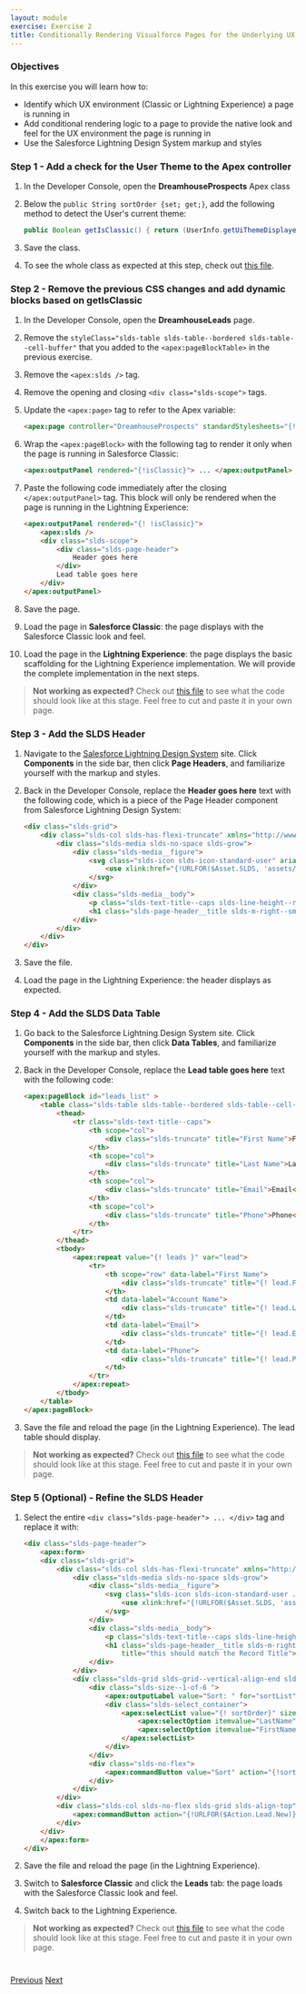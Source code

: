 ```yaml
---
layout: module
exercise: Exercise 2
title: Conditionally Rendering Visualforce Pages for the Underlying UX Environment
---
```


### Objectives
In this exercise you will learn how to:

* Identify which UX environment (Classic or Lightning Experience) a page is running in
* Add conditional rendering logic to a page to provide the native look and feel for the UX environment the page is running in  
* Use the Salesforce Lightning Design System markup and styles

### Step 1 - Add a check for the User Theme to the Apex controller

1. In the Developer Console, open the **DreamhouseProspects** Apex class
1. Below the `public String sortOrder {set; get;}`, add the following method to detect the User's current theme:

	```java
	public Boolean getIsClassic() { return (UserInfo.getUiThemeDisplayed() == 'Theme3' && ApexPages.currentPage().getParameters().get('beLightning') == null);}
	```

1. Save the class.

1. To see the whole class as expected at this step, check out [this file](https://raw.githubusercontent.com/developerforce/LightningNowWorkshop/master/Exercise_2/src/classes/DreamhouseProspects.cls).

### Step 2 - Remove the previous CSS changes and add dynamic blocks based on getIsClassic

1. In the Developer Console, open the **DreamhouseLeads** page.
1. Remove the `styleClass="slds-table slds-table--bordered slds-table--cell-buffer"` that you added to the `<apex:pageBlockTable>` in the previous exercise.
1. Remove the `<apex:slds />` tag.
1. Remove the opening and closing `<div class="slds-scope">` tags.
1. Update the `<apex:page>` tag to refer to the Apex variable:

	```html
	<apex:page controller="DreamhouseProspects" standardStylesheets="{!isClassic}" applyBodyTag="{!isClassic}">
	```

1. Wrap the `<apex:pageBlock>` with the following tag to render it only when the page is running in Salesforce Classic:

	```html
	<apex:outputPanel rendered="{!isClassic}"> ... </apex:outputPanel>
	```

1. Paste the following code immediately after the closing `</apex:outputPanel>` tag. This block will only be rendered when the page is running in the Lightning Experience:

	```html
    <apex:outputPanel rendered="{! !isClassic}">
        <apex:slds />
        <div class="slds-scope">
            <div class="slds-page-header">
                Header goes here
            </div>
            Lead table goes here
        </div>
    </apex:outputPanel>
	```

1. Save the page.

1. Load the page in **Salesforce Classic**: the page displays with the Salesforce Classic look and feel.

1. Load the page in the **Lightning Experience**: the page displays the basic scaffolding for the Lightning Experience implementation. We will provide the complete implementation in the next steps.

> **Not working as expected?** Check out [this file](https://raw.githubusercontent.com/developerforce/LightningNowWorkshop/master/Exercise_2/src/pages/DreamhouseLeads-2.1.page) to see what the code should look like at this stage. Feel free to cut and paste it in your own page.

### Step 3 - Add the SLDS Header

1. Navigate to the [Salesforce Lightning Design System](http://getslds.com) site. Click **Components** in the side bar, then click **Page Headers**, and familiarize yourself with the markup and styles.

1. Back in the Developer Console, replace the **Header goes here** text with the following code, which is a piece of the Page Header component from Salesforce Lightning Design System:

	```html
    <div class="slds-grid">
        <div class="slds-col slds-has-flexi-truncate" xmlns="http://www.w3.org/2000/svg" xmlns:xlink="http://www.w3.org/1999/xlink">
            <div class="slds-media slds-no-space slds-grow">
                <div class="slds-media__figure">
                    <svg class="slds-icon slds-icon-standard-user" aria-hidden="true">
                        <use xlink:href="{!URLFOR($Asset.SLDS, 'assets/icons/standard-sprite/svg/symbols.svg#lead')}"></use>
                    </svg>
                </div>
                <div class="slds-media__body">
                    <p class="slds-text-title--caps slds-line-height--reset">Record Type</p>
                    <h1 class="slds-page-header__title slds-m-right--small slds-align-middle slds-truncate" title="this should match the Record Title">Record Title</h1>
                </div>
            </div>
        </div>
    </div>
	```

1. Save the file.

1. Load the page in the Lightning Experience: the header displays as expected.

### Step 4 - Add the SLDS Data Table

1. Go back to the Salesforce Lightning Design System site. Click **Components** in the side bar, then click **Data Tables**, and familiarize yourself with the markup and styles.

1. Back in the Developer Console, replace the **Lead table goes here** text with the following code:

	```html
	<apex:pageBlock id="leads_list" >
        <table class="slds-table slds-table--bordered slds-table--cell-buffer">
            <thead>
                <tr class="slds-text-title--caps">
                    <th scope="col">
                        <div class="slds-truncate" title="First Name">First Name</div>
                    </th>
                    <th scope="col">
                        <div class="slds-truncate" title="Last Name">Last Name</div>
                    </th>
                    <th scope="col">
                        <div class="slds-truncate" title="Email">Email</div>
                    </th>
                    <th scope="col">
                        <div class="slds-truncate" title="Phone">Phone</div>
                    </th>
                </tr>
            </thead>
            <tbody>
                <apex:repeat value="{! leads }" var="lead">
                    <tr>
                        <th scope="row" data-label="First Name">
                            <div class="slds-truncate" title="{! lead.FirstName }"><apex:outputLink value="/{! lead.Id}">{! lead.FirstName }</apex:outputLink></div>
                        </th>
                        <td data-label="Account Name">
                            <div class="slds-truncate" title="{! lead.LastName }">{! lead.LastName }</div>
                        </td>
                        <td data-label="Email">
                            <div class="slds-truncate" title="{! lead.Email }">{! lead.Email }</div>
                        </td>
                        <td data-label="Phone">
                            <div class="slds-truncate" title="{! lead.Phone }">{! lead.Phone }</div>
                        </td>
                    </tr>
                </apex:repeat>
            </tbody>
        </table>
   </apex:pageBlock>
	```

1. Save the file and reload the page (in the Lightning Experience). The lead table should display.

> **Not working as expected?** Check out [this file](https://raw.githubusercontent.com/developerforce/LightningNowWorkshop/master/Exercise_2/src/pages/DreamhouseLeads-2.3.page) to see what the code should look like at this stage. Feel free to cut and paste it in your own page.

### Step 5 (Optional) - Refine the SLDS Header

1. Select the entire `<div class="slds-page-header"> ... </div>` tag and replace it with:

	```html
	<div class="slds-page-header">
        <apex:form>
        <div class="slds-grid">
            <div class="slds-col slds-has-flexi-truncate" xmlns="http://www.w3.org/2000/svg" xmlns:xlink="http://www.w3.org/1999/xlink">
                <div class="slds-media slds-no-space slds-grow">
                    <div class="slds-media__figure">
                        <svg class="slds-icon slds-icon-standard-user .slds-icon--small" aria-hidden="true">
                            <use xlink:href="{!URLFOR($Asset.SLDS, 'assets/icons/standard-sprite/svg/symbols.svg#lead')}"></use>
                        </svg>
                    </div>
                    <div class="slds-media__body">
                        <p class="slds-text-title--caps slds-line-height--reset">Lead</p>
                        <h1 class="slds-page-header__title slds-m-right--small slds-align-middle slds-truncate"
                            title="this should match the Record Title">Home</h1>
                    </div>
                </div>
                <div class="slds-grid slds-grid--vertical-align-end slds-m-vertical--small">
                    <div class="slds-size--1-of-6 ">
                        <apex:outputLabel value="Sort: " for="sortList" styleClass="slds-form-element__label" />
                        <div class="slds-select_container">
                            <apex:selectList value="{! sortOrder}" size="1" id="sortList" styleClass="slds-select">
                                <apex:selectOption itemvalue="LastName" />
                                <apex:selectOption itemvalue="FirstName" />
                            </apex:selectList>
                        </div>
                    </div>
                    <div class="slds-no-flex">
                        <apex:commandButton value="Sort" action="{!sortList}" reRender="leads_list" styleClass="slds-button slds-button--neutral"/>
                    </div>
                </div>
            </div>
            <div class="slds-col slds-no-flex slds-grid slds-align-top">
                <apex:commandButton action="{!URLFOR($Action.Lead.New)}" value="New" styleClass="slds-button slds-button--neutral"/>
            </div>
        </div>
        </apex:form>
   </div>
	```

1. Save the file and reload the page (in the Lightning Experience).

1. Switch to **Salesforce Classic** and click the **Leads** tab: the page loads with the Salesforce Classic look and feel.

1. Switch back to the Lightning Experience.

> **Not working as expected?** Check out [this file](https://raw.githubusercontent.com/developerforce/LightningNowWorkshop/master/Exercise_2/src/pages/DreamhouseLeads-2.4.page) to see what the code should look like at this stage. Feel free to cut and paste it in your own page.

<div class="row" style="margin-top:40px;">
<div class="col-sm-12">
<a href="Exercise_1.html" class="btn btn-default"><i class="glyphicon glyphicon-chevron-left"></i> Previous</a>
<a href="Exercise_3.html" class="btn btn-default pull-right">Next <i class="glyphicon glyphicon-chevron-right"></i></a>
</div>
</div>
